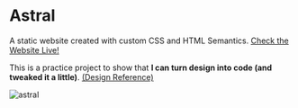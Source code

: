 # Astral
A static website created with custom CSS and HTML Semantics. <a href="https://parajdox.github.io/Astral/">Check the Website Live!</a>

This is a practice project to show that **I can turn design into code (and tweaked it a little)**. <a href="https://html5up.net/stellar">(Design Reference)</a>  

![astral](https://user-images.githubusercontent.com/62003240/131464702-78f2c46c-227c-4def-84d3-7b979b85afb5.png)

